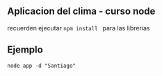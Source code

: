 ## Aplicacion del clima - curso node

recuerden ejecutar ```npm install ``` para las librerias

## Ejemplo

```
node app -d "Santiago" 

```